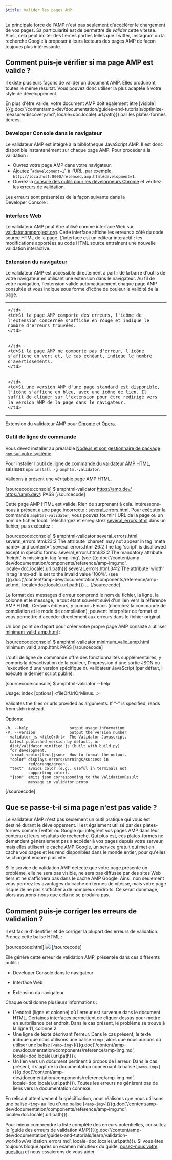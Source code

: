 ```yaml
---
$title: Valider les pages AMP
---
```


La principale force de l'AMP n'est pas seulement d'accélérer le chargement de vos pages. Sa particularité est de permettre de *valider* cette vitesse. Ainsi, cela peut inciter des tierces parties telles que Twitter, Instagram ou la recherche Google à proposer à leurs lecteurs des pages AMP de façon toujours plus intéressante.

## Comment puis-je vérifier si ma page AMP est valide ?

Il existe plusieurs façons de valider un document AMP. Elles produiront toutes le même résultat. Vous pouvez donc utiliser la plus adaptée à votre style de développement.

En plus d'être valide, votre document AMP doit également être [visible]({{g.doc('/content/amp-dev/documentation/guides-and-tutorials/optimize-measure/discovery.md', locale=doc.locale).url.path}}) par les plates-formes tierces.

### Developer Console dans le navigateur

Le validateur AMP est intégré à la bibliothèque JavaScript AMP. Il est donc disponible instantanément sur chaque page AMP. Pour procéder à la validation :

  * Ouvrez votre page AMP dans votre navigateur.
  * Ajoutez "`#development=1`" à l'URL, par exemple, `http://localhost:8000/released.amp.html#development=1`.
  * Ouvrez la [console des outils pour les développeurs Chrome](https://developers.google.com/web/tools/chrome-devtools/debug/console/) et vérifiez les erreurs de validation.

Les erreurs sont présentées de la façon suivante dans la Developer Console :

<amp-img src="/static/img/docs/validator_errors.png" width="713" height="243" layout="responsive" alt="Capture d&#39;écran des erreurs du validateur AMP dans la Developer Console Chrome"></amp-img>

### Interface Web

Le validateur AMP peut être utilisé comme interface Web sur [validator.ampproject.org](https://validator.ampproject.org/). Cette interface affiche les erreurs à côté du code source HTML de la page.
L'interface est un éditeur interactif : les modifications apportées au code HTML source entraînent une nouvelle validation interactive.

<amp-img src="/static/img/docs/validator_web_ui.png" width="660" height="507" layout="responsive" alt="Capture d&#39;écran de validator.ampproject.org avec des exemples d&#39;erreurs."></amp-img>

### Extension du navigateur

Le validateur AMP est accessible directement à partir de la barre d'outils de votre navigateur en utilisant une extension dans le navigateur. Au fil de votre navigation, l'extension valide automatiquement chaque page AMP consultée et vous indique sous forme d'icône de couleur la validité de la page.

<table>
  <tr>
    <td>
      <amp-img src="/static/img/docs/validator_icon_invalid.png" width="20" height="20" alt="Icône AMP rouge indiquant un document AMP incorrect."></amp-img>

    </td>
    <td>Si la page AMP comporte des erreurs, l'icône de l'extension concernée s'affiche en rouge et indique le nombre d'erreurs trouvées.
    </td>
  </tr>
  <tr>
    <td>
      <amp-img src="/static/img/docs/validator_icon_valid.png" width="20" height="20" alt="Icône AMP verte indiquant un document AMP valide."></amp-img>

    </td>
    <td>Si la page AMP ne comporte pas d'erreur, l'icône s'affiche en vert et, le cas échéant, indique le nombre d'avertissements.
    </td>
  </tr>
  <tr>
    <td>
      <amp-img src="/static/img/docs/validator_icon_link.png" width="20" height="20" alt="Icône AMP bleue indiquant une variante AMP HTML si l&#39;on clique dessus."></amp-img>

    </td>
    <td>Si une version AMP d'une page standard est disponible, l'icône s'affiche en bleu, avec une icône de lien. Il suffit de cliquer sur l'extension pour être redirigé vers la version AMP de la page dans le navigateur.
    </td>
  </tr>
</table>

Extension du validateur AMP pour [Chrome](https://chrome.google.com/webstore/detail/amp-validator/nmoffdblmcmgeicmolmhobpoocbbmknc) et [Opera](https://addons.opera.com/en-gb/extensions/details/amp-validator/).

### Outil de ligne de commande

Vous devez installer au préalable <a href="https://docs.npmjs.com/getting-started/installing-node">Node.js et son gestionnaire de package `npm` sur votre système</a>.

Pour installer l'[outil de ligne de commande du validateur AMP HTML](https://www.npmjs.com/package/amphtml-validator), saisissez `npm install -g amphtml-validator`.

Validons à présent une véritable page AMP HTML.

[sourcecode:console]
$ amphtml-validator https://amp.dev/
https://amp.dev/: PASS
[/sourcecode]

Cette page AMP HTML est valide. Rien de surprenant à cela. Intéressons-nous à présent à une page incorrecte : [several_errors.html](https://raw.githubusercontent.com/ampproject/amphtml/master/validator/testdata/feature_tests/several_errors.html). Pour exécuter la commande `amphtml-validator`, vous pouvez fournir l'URL de la page ou un nom de fichier local. Téléchargez et enregistrez [several_errors.html](https://raw.githubusercontent.com/ampproject/amphtml/master/validator/testdata/feature_tests/several_errors.html) dans un fichier, puis exécutez :

[sourcecode:console]
$ amphtml-validator several_errors.html
several_errors.html:23:2 The attribute 'charset' may not appear in tag 'meta name= and content='.
several_errors.html:26:2 The tag 'script' is disallowed except in specific forms.
several_errors.html:32:2 The mandatory attribute 'height' is missing in tag 'amp-img'. (see {{g.doc('/content/amp-dev/documentation/components/reference/amp-img.md', locale=doc.locale).url.path}})
several_errors.html:34:2 The attribute 'width' in tag 'amp-ad' is set to the invalid value '100%'. (see {{g.doc('/content/amp-dev/documentation/components/reference/amp-ad.md', locale=doc.locale).url.path}})
...
[/sourcecode]

Le format des messages d'erreur comprend le nom du fichier, la ligne, la colonne et le message, le tout étant souvent suivi d'un lien vers la référence AMP HTML. Certains éditeurs, y compris Emacs (cherchez la commande de compilation et le mode de compilation), peuvent interpréter ce format et vous permettre d'accéder directement aux erreurs dans le fichier original.

Un bon point de départ pour créer votre propre page AMP consiste à utiliser [minimum_valid_amp.html](https://raw.githubusercontent.com/ampproject/amphtml/master/validator/testdata/feature_tests/minimum_valid_amp.html) :

[sourcecode:console]
$ amphtml-validator minimum_valid_amp.html
minimum_valid_amp.html: PASS
[/sourcecode]

L'outil de ligne de commande offre des fonctionnalités supplémentaires, y compris la désactivation de la couleur, l'impression d'une sortie JSON ou l'exécution d'une version spécifique du validateur JavaScript (par défaut, il exécute le dernier script publié).

[sourcecode:console]
$ amphtml-validator --help

  Usage: index [options] <fileOrUrlOrMinus...>

  Validates the files or urls provided as arguments. If "-" is
  specified, reads from stdin instead.

  Options:

    -h, --help                  output usage information
    -V, --version               output the version number
    --validator_js <fileOrUrl>  The Validator Javascript.
      Latest published version by default, or
      dist/validator_minified.js (built with build.py)
      for development.
    --format <color|text|json>  How to format the output.
      "color" displays errors/warnings/success in
              red/orange/green.
      "text"  avoids color (e.g., useful in terminals not
              supporting color).
      "json"  emits json corresponding to the ValidationResult
              message in validator.proto.
[/sourcecode]

## Que se passe-t-il si ma page n'est pas valide ?

Le validateur AMP n'est pas seulement un outil pratique qui vous est destiné durant le développement. Il est également utilisé par des plates-formes comme Twitter ou Google qui intègrent vos pages AMP dans leur contenu et leurs résultats de recherche. Qui plus est, ces plates-formes ne demandent généralement pas à accéder à vos pages depuis votre serveur, mais elles utilisent le cache AMP Google, un service gratuit qui met en cache vos pages et les rend disponibles dans le monde entier, pour qu'elles se chargent encore plus vite.

Si le service de validation AMP détecte que votre page présente un problème, elle ne sera pas visible, ne sera pas diffusée par des sites Web tiers et ne s'affichera pas dans le cache AMP Google. Ainsi, non seulement vous perdrez les avantages du cache en termes de vitesse, mais votre page risque de ne pas s'afficher à de nombreux endroits. Ce serait dommage, alors assurons-nous que cela ne se produira pas.

## Comment puis-je corriger les erreurs de validation ?

Il est facile d'identifier et de corriger la plupart des erreurs de validation. Prenez cette balise HTML :

[sourcecode:html]
<img src="cat.png">
[/sourcecode]

Elle génère cette erreur de validation AMP, présentée dans ces différents outils :

 * Developer Console dans le navigateur
<amp-img alt="Erreur AMP : la balise &quot;img&quot; ne peut s&#39;afficher que comme descendante de la balise &quot;noscript&quot;.Vouliez-vous dire &quot;amp-img&quot; ?ligne 11, colonne 2" height="30" src="/static/img/docs/validator_console_imgerror.png" width="696" layout="responsive"></amp-img>

 * Interface Web
<amp-img alt="Erreur AMP : la balise &quot;img&quot; ne peut s&#39;afficher que comme descendante de la balise &quot;noscript&quot;.Vouliez-vous dire &quot;amp-img&quot; ?ligne 11, colonne 2" height="58" src="/static/img/docs/validator_webui_imgerror.png" width="676" layout="responsive"></amp-img>

 * Extension du navigateur
<amp-img alt="Erreur AMP : la balise &quot;img&quot; ne peut s&#39;afficher que comme descendante de la balise &quot;noscript&quot;.Vouliez-vous dire &quot;amp-img&quot; ?ligne 11, colonne 2" height="108" src="/static/img/docs/validator_extension_imgerror.png" width="724" layout="responsive"></amp-img>

Chaque outil donne plusieurs informations :

  * L'endroit (ligne et colonne) où l'erreur est survenue dans le document HTML. Certaines interfaces permettent de cliquer dessus pour mettre en surbrillance cet endroit. Dans le cas présent, le problème se trouve à la ligne 11, colonne 2.
  * Une ligne de texte décrivant l'erreur. Dans le cas présent, le texte indique que nous utilisons une balise `<img>`, alors que nous aurions dû utiliser une balise [`<amp-img>`]({{g.doc('/content/amp-dev/documentation/components/reference/amp-img.md', locale=doc.locale).url.path}}).
  * Un lien vers un document pertinent à propos de l'erreur. Dans le cas présent, il s'agit de la documentation concernant la balise [`<amp-img>`]({{g.doc('/content/amp-dev/documentation/components/reference/amp-img.md', locale=doc.locale).url.path}}). Toutes les erreurs ne génèrent pas de liens vers la documentation connexe.

En relisant attentivement la spécification, nous réalisons que nous utilisons une balise `<img>` au lieu d'une balise [`<amp-img>`]({{g.doc('/content/amp-dev/documentation/components/reference/amp-img.md', locale=doc.locale).url.path}}).

Pour mieux comprendre la liste complète des erreurs potentielles, consultez le [guide des erreurs de validation AMP]({{g.doc('/content/amp-dev/documentation/guides-and-tutorials/learn/validation-workflow/validation_errors.md', locale=doc.locale).url.path}}).
Si vous êtes toujours bloqué après un examen minutieux du guide, [posez-nous votre question](http://stackoverflow.com/questions/tagged/amp-html) et nous essaierons de vous aider.
